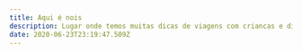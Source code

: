 ```yaml
---
title: Aqui é nois
description: Lugar onde temos muitas dicas de viagens com criancas e diversoes
date: 2020-06-23T23:19:47.509Z
---
```


